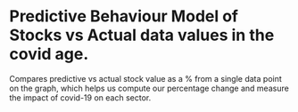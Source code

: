 # Predictive Behaviour Model of Stocks vs Actual data values in the covid age.
Compares predictive vs actual stock value as a % from a single data point on the graph, which helps us compute our percentage change and measure the impact of covid-19 on each sector.
